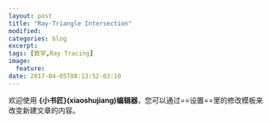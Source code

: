 ```yaml
---
layout: post
title: "Ray-Triangle Intersection"
modified:
categories: blog
excerpt:
tags: [数学,Ray Tracing]
image:
  feature:
date: 2017-04-05T08:13:52-03:10
---
```



欢迎使用 **{小书匠}(xiaoshujiang)编辑器**，您可以通过==设置==里的修改模板来改变新建文章的内容。